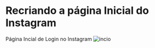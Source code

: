 # Recriando a página Inicial do Instagram


Página Incial de Login no Instagram
![incio](https://user-images.githubusercontent.com/74393450/151920042-8ed12d1d-5f1f-405a-9822-3582d4f90cc4.JPG)
